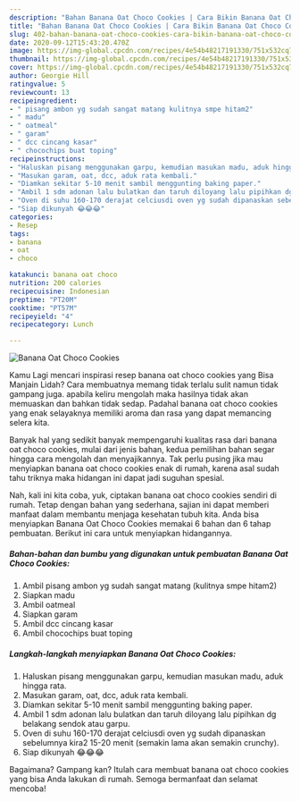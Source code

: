 ```yaml
---
description: "Bahan Banana Oat Choco Cookies | Cara Bikin Banana Oat Choco Cookies Yang Bisa Manjain Lidah"
title: "Bahan Banana Oat Choco Cookies | Cara Bikin Banana Oat Choco Cookies Yang Bisa Manjain Lidah"
slug: 402-bahan-banana-oat-choco-cookies-cara-bikin-banana-oat-choco-cookies-yang-bisa-manjain-lidah
date: 2020-09-12T15:43:20.470Z
image: https://img-global.cpcdn.com/recipes/4e54b48217191330/751x532cq70/banana-oat-choco-cookies-foto-resep-utama.jpg
thumbnail: https://img-global.cpcdn.com/recipes/4e54b48217191330/751x532cq70/banana-oat-choco-cookies-foto-resep-utama.jpg
cover: https://img-global.cpcdn.com/recipes/4e54b48217191330/751x532cq70/banana-oat-choco-cookies-foto-resep-utama.jpg
author: Georgie Hill
ratingvalue: 5
reviewcount: 13
recipeingredient:
- " pisang ambon yg sudah sangat matang kulitnya smpe hitam2"
- " madu"
- " oatmeal"
- " garam"
- " dcc cincang kasar"
- " chocochips buat toping"
recipeinstructions:
- "Haluskan pisang menggunakan garpu, kemudian masukan madu, aduk hingga rata."
- "Masukan garam, oat, dcc, aduk rata kembali."
- "Diamkan sekitar 5-10 menit sambil menggunting baking paper."
- "Ambil 1 sdm adonan lalu bulatkan dan taruh diloyang lalu pipihkan dg belakang sendok atau garpu."
- "Oven di suhu 160-170 derajat celciusdi oven yg sudah dipanaskan sebelumnya kira2 15-20 menit (semakin lama akan semakin crunchy)."
- "Siap dikunyah 😂😂😂"
categories:
- Resep
tags:
- banana
- oat
- choco

katakunci: banana oat choco 
nutrition: 200 calories
recipecuisine: Indonesian
preptime: "PT20M"
cooktime: "PT57M"
recipeyield: "4"
recipecategory: Lunch

---
```



![Banana Oat Choco Cookies](https://img-global.cpcdn.com/recipes/4e54b48217191330/751x532cq70/banana-oat-choco-cookies-foto-resep-utama.jpg)

Kamu Lagi mencari inspirasi resep banana oat choco cookies yang Bisa Manjain Lidah? Cara membuatnya memang tidak terlalu sulit namun tidak gampang juga. apabila keliru mengolah maka hasilnya tidak akan memuaskan dan bahkan tidak sedap. Padahal banana oat choco cookies yang enak selayaknya memiliki aroma dan rasa yang dapat memancing selera kita.



Banyak hal yang sedikit banyak mempengaruhi kualitas rasa dari banana oat choco cookies, mulai dari jenis bahan, kedua pemilihan bahan segar hingga cara mengolah dan menyajikannya. Tak perlu pusing jika mau menyiapkan banana oat choco cookies enak di rumah, karena asal sudah tahu triknya maka hidangan ini dapat jadi suguhan spesial.


Nah, kali ini kita coba, yuk, ciptakan banana oat choco cookies sendiri di rumah. Tetap dengan bahan yang sederhana, sajian ini dapat memberi manfaat dalam membantu menjaga kesehatan tubuh kita. Anda bisa menyiapkan Banana Oat Choco Cookies memakai 6 bahan dan 6 tahap pembuatan. Berikut ini cara untuk menyiapkan hidangannya.

<!--inarticleads1-->

##### Bahan-bahan dan bumbu yang digunakan untuk pembuatan Banana Oat Choco Cookies:

1. Ambil  pisang ambon yg sudah sangat matang (kulitnya smpe hitam2)
1. Siapkan  madu
1. Ambil  oatmeal
1. Siapkan  garam
1. Ambil  dcc cincang kasar
1. Ambil  chocochips buat toping




<!--inarticleads2-->

##### Langkah-langkah menyiapkan Banana Oat Choco Cookies:

1. Haluskan pisang menggunakan garpu, kemudian masukan madu, aduk hingga rata.
1. Masukan garam, oat, dcc, aduk rata kembali.
1. Diamkan sekitar 5-10 menit sambil menggunting baking paper.
1. Ambil 1 sdm adonan lalu bulatkan dan taruh diloyang lalu pipihkan dg belakang sendok atau garpu.
1. Oven di suhu 160-170 derajat celciusdi oven yg sudah dipanaskan sebelumnya kira2 15-20 menit (semakin lama akan semakin crunchy).
1. Siap dikunyah 😂😂😂




Bagaimana? Gampang kan? Itulah cara membuat banana oat choco cookies yang bisa Anda lakukan di rumah. Semoga bermanfaat dan selamat mencoba!
